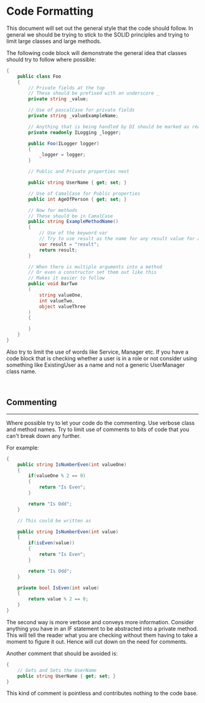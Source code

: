 ﻿# Code Formatting

This document will set out the general style that the code should follow. In general we should be trying to stick to the SOLID principles and trying to limit large classes and large methods.

The following code block will demonstrate the general idea that classes should try to follow where possible:

```cs
{
    public class Foo
    {
        // Private fields at the top
        // These should be prefixed with an underscore _
        private string _value;

        // Use of pascalCase for private fields
        private string _valueExampleName;

        // Anything that is being handled by DI should be marked as readonly
        private readonly ILogging _logger;

        public Foo(ILogger logger)
        {
            _logger = logger;
        }

        // Public and Private properties next

        public string UserName { get; set; }

        // Use of CamalCase for Public properties
        public int AgeOfPerson { get; set; }

        // Now for methods
        // These should be in CamalCase
        public string ExampleMethodName()
        {
            // Use of the keyword var
            // Try to use result as the name for any result value for a method
            var result = "result";
            return result;
        }

        // When there is multiple arguments into a method
        // Or even a constructor set them out like this
        // Makes it easier to follow
        public void BarTwo
        (
            string valueOne,
            int valueTwo,
            object valueThree
        )
        {

        }
    }
}
```

Also try to limit the use of words like Service, Manager etc. If you have a code block that is checking whether a user is in a role or not consider using something like ExistingUser as a name and not a generic UserManager class name.

<br/>

## Commenting

---

Where possible try to let your code do the commenting. Use verbose class and method names. Try to limit use of comments to bits of code that you can't break down any further.

For example:

```cs
{
    public string IsNumberEven(int valueOne)
    {
        if(valueOne % 2 == 0)
        {
            return "Is Even";
        }

        return "Is Odd";
    }

    // This could be written as

    public string IsNumberEven(int value)
    {
        if(isEven(value))
        {
            return "Is Even";
        }

        return "Is Odd";
    }

    private bool IsEven(int value)
    {
        return value % 2 == 0;
    }
}
```

The second way is more verbose and conveys more information.
Consider anything you have in an IF statement to be abstracted into a private method. This will tell the reader what you are checking without them having to take a moment to figure it out. Hence will cut down on the need for comments.

Another comment that should be avoided is:

```cs
{
    // Gets and Sets the UserName
    public string UserName { get; set; }
}
```

This kind of comment is pointless and contributes nothing to the code base.
